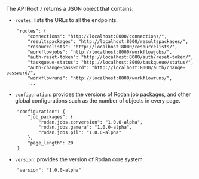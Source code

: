 The API Root `/` returns a JSON object that contains:

* `routes`: lists the URLs to all the endpoints.

````
    "routes": {
        "connections": "http://localhost:8000/connections/",
        "resultspackages": "http://localhost:8000/resultspackages/",
        "resourcelists": "http://localhost:8000/resourcelists/",
        "workflowjobs": "http://localhost:8000/workflowjobs/",
        "auth-reset-token": "http://localhost:8000/auth/reset-token/",
        "taskqueue-status": "http://localhost:8000/taskqueue/status/",
        "auth-change-password": "http://localhost:8000/auth/change-password/",
        "workflowruns": "http://localhost:8000/workflowruns/",
        ...
````

* `configuration`: provides the versions of Rodan job packages, and other global configurations such as the number of objects in every page.

````
    "configuration": {
        "job_packages": {
            "rodan.jobs.conversion": "1.0.0-alpha",
            "rodan.jobs.gamera": "1.0.0-alpha",
            "rodan.jobs.pil": "1.0.0-alpha"
        },
        "page_length": 20
    }
````

* `version`: provides the version of Rodan core system.

````
    "version": "1.0.0-alpha"
````